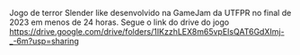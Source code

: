 Jogo de terror Slender like desenvolvido na GameJam da UTFPR no final de 2023 em menos de 24 horas. Segue o link do drive do jogo https://drive.google.com/drive/folders/1IKzzhLEX8m65vpEIsQAT6GdXImj-_-6m?usp=sharing 
